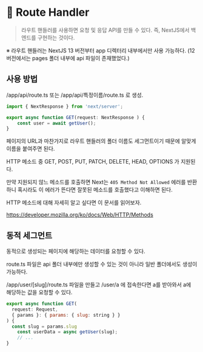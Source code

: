 # 🤔 Route Handler

> 라우트 핸들러를 사용하면 요청 및 응답 API를 만들 수 있다. 즉, NextJS에서 백엔드를 구현하는 것이다.
> 

※ 라우트 핸들러는 NextJS 13 버전부터 app 디렉터리 내부에서만 사용 가능하다. (12 버전에서는 pages 폴더 내부에 api 파일이 존재했었다.)

## 사용 방법

/app/api/route.ts 또는 /app/api/특정이름/route.ts 로 생성.

```jsx
import { NextResponse } from 'next/server';

export async function GET(request: NextResponse ) {
	const user = await getUser();
}
```

페이지의 URL과 마찬가지로 라우트 핸들러의 폴더 이름도 세그먼트이기 때문에 알맞게 이름을 붙여주면 된다.

HTTP 메소드 중  GET, POST, PUT, PATCH, DELETE, HEAD, OPTIONS 가 지원된다.

만약 지원되지 않느 메소드를 호출하면 Next는 `405 Method Not Allowed` 에러를 반환하니 혹시라도 이 에러가 뜬다면 잘못된 메소드를 호출했다고 이해하면 된다.

HTTP 메소드에 대해 자세히 알고 싶다면 이 문서를 읽어보자.

https://developer.mozilla.org/ko/docs/Web/HTTP/Methods

## 동적 세그먼트

동적으로 생성되는 페이지에 해당하는 데이터를 요청할 수 있다.

route.ts 파일은 api 폴더 내부에만 생성할 수 있는 것이 아니라 일반 폴더에서도 생성이 가능하다.

 /app/user/[slug]/route.ts 파일을 만들고 /user/a 에 접속한다면 a를 받아와서 a에 해당하는 값을 요청할 수 있다.

```jsx
export async function GET(
  request: Request,
  { params }: { params: { slug: string } }
) {
  const slug = params.slug
	const userData = async getUser(slug);
	// ...
}
```